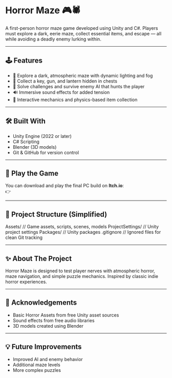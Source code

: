 # Horror Maze 🎮🕷️

A first-person horror maze game developed using Unity and C#. Players must explore a dark, eerie maze, collect essential items, and escape — all while avoiding a deadly enemy lurking within.

---

## 🕹️ Features

- 🔦 Explore a dark, atmospheric maze with dynamic lighting and fog
- 🎯 Collect a key, gun, and lantern hidden in chests
- 🧠 Solve challenges and survive enemy AI that hunts the player
- 🔊 Immersive sound effects for added tension
- 🧩 Interactive mechanics and physics-based item collection

---

## 🛠️ Built With

- Unity Engine (2022 or later)
- C# Scripting
- Blender (3D models)
- Git & GitHub for version control

---

## 🚀 Play the Game

You can download and play the final PC build on **Itch.io**:  
👉 []((https://not-soshub.itch.io/horror-maze))

---

## 📁 Project Structure (Simplified)

Assets/ // Game assets, scripts, scenes, models
ProjectSettings/ // Unity project settings
Packages/ // Unity packages
.gitignore // Ignored files for clean Git tracking


---

## ✨ About The Project

Horror Maze is designed to test player nerves with atmospheric horror, maze navigation, and simple puzzle mechanics. Inspired by classic indie horror experiences.

---

## 🙌 Acknowledgements

- Basic Horror Assets from free Unity asset sources
- Sound effects from free audio libraries
- 3D models created using Blender

---

## 💡 Future Improvements

- Improved AI and enemy behavior
- Additional maze levels
- More complex puzzles
